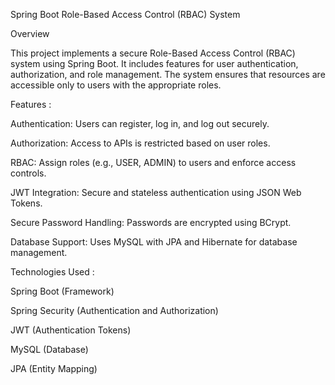 Spring Boot Role-Based Access Control (RBAC) System

Overview

This project implements a secure Role-Based Access Control (RBAC) system using Spring Boot. It includes features for user authentication, authorization, and role management. The system ensures that resources are accessible only to users with the appropriate roles.

Features :

Authentication: Users can register, log in, and log out securely.

Authorization: Access to APIs is restricted based on user roles.

RBAC: Assign roles (e.g., USER, ADMIN) to users and enforce access controls.

JWT Integration: Secure and stateless authentication using JSON Web Tokens.

Secure Password Handling: Passwords are encrypted using BCrypt.

Database Support: Uses MySQL with JPA and Hibernate for database management.

Technologies Used :

Spring Boot (Framework) 

Spring Security (Authentication and Authorization)

JWT (Authentication Tokens)

MySQL (Database)

JPA (Entity Mapping)
